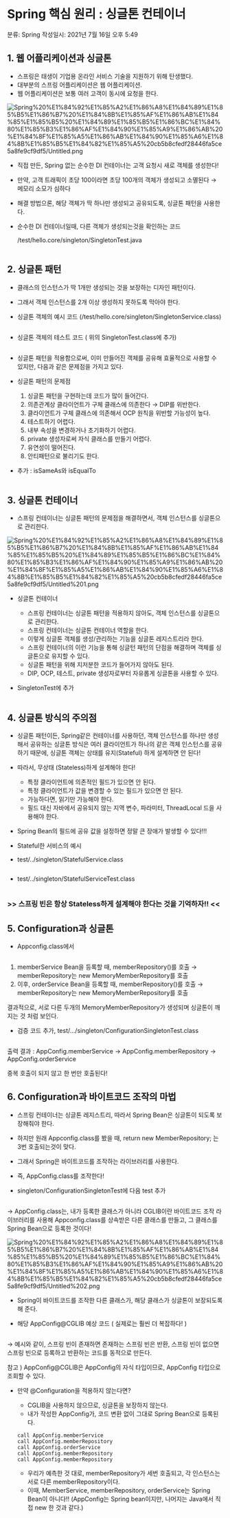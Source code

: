 # Spring 핵심 원리 : 싱글톤 컨테이너

분류: Spring
작성일시: 2021년 7월 16일 오후 5:49

## 1. 웹 어플리케이션과 싱글톤

- 스프링은 태생이 기업용 온라인 서비스 기술을 지원하기 위해 탄생했다.
- 대부분의 스프링 어플리케이션은 웹 어플리케이션.
- 웹 어플리케이션은 보통 여러 고객이 동시에 요청을 한다.

![Spring%20%E1%84%92%E1%85%A2%E1%86%A8%E1%84%89%E1%85%B5%E1%86%B7%20%E1%84%8B%E1%85%AF%E1%86%AB%E1%84%85%E1%85%B5%20%E1%84%89%E1%85%B5%E1%86%BC%E1%84%80%E1%85%B3%E1%86%AF%E1%84%90%E1%85%A9%E1%86%AB%20%E1%84%8F%E1%85%A5%E1%86%AB%E1%84%90%E1%85%A6%E1%84%8B%E1%85%B5%E1%84%82%E1%85%A5%20cb5b8cfedf28446fa5ce5a8fe9cf9df5/Untitled.png](https://github.com/LemonDouble/TIL/blob/main/spring/img/Untitled%2014.png)

- 직접 만든, Spring 없는 순수한 DI 컨테이너는 고객 요청시 새로 객체를 생성한다!
- 만약, 고객 트래픽이 초당 100이라면 초당 100개의 객체가 생성되고 소멸된다 → 메모리 소모가 심하다
- 해결 방법으론, 해당 객체가 딱 하나만 생성되고 공유되도록, 싱글톤 패턴을 사용한다.

- 순수한 DI 컨테이너일때, 다른 객체가 생성되는것을 확인하는 코드

    /test/hello.core/singleton/SingletonTest.java

```java
```

## 2. 싱글톤 패턴

- 클래스의 인스턴스가 딱 1개만 생성되는 것을 보장하는 디자인 패턴이다.
- 그래서 객체 인스턴스를 2개 이상 생성하지 못하도록 막아야 한다.

- 싱글톤 객체의 예시 코드 (/test/hello.core/singleton/SingletonService.class)

```java
```

- 싱글톤 객체의 테스트 코드 ( 위의 SingletonTest.class에 추가)

```java
```

- 싱글톤 패턴을 적용함으로써, 이미 만들어진 객체를 공유해 효율적으로 사용할 수 있지만, 다음과 같은 문제점을 가지고 있다.

- 싱글톤 패턴의 문제점
    1. 싱글톤 패턴을 구현하는데 코드가 많이 들어간다.
    2. 의존관계상 클라이언트가 구체 클래스에 의존한다 → DIP를 위반한다.
    3. 클라이언트가 구체 클래스에 의존해서 OCP 원칙을 위반할 가능성이 높다.
    4. 테스트하기 어렵다.
    5. 내부 속성을 변경하거나 초기화하기 어렵다.
    6. private 생성자로써 자식 클래스를 만들기 어렵다.
    7. 유연성이 떨어진다.
    8. 안티패턴으로 불리기도 한다.

- 추가 : isSameAs와 isEqualTo

```java
```

## 3. 싱글톤 컨테이너

- 스프링 컨테이너는 싱글톤 패턴의 문제점을 해결하면서, 객체 인스턴스를 싱글톤으로 관리한다.

![Spring%20%E1%84%92%E1%85%A2%E1%86%A8%E1%84%89%E1%85%B5%E1%86%B7%20%E1%84%8B%E1%85%AF%E1%86%AB%E1%84%85%E1%85%B5%20%E1%84%89%E1%85%B5%E1%86%BC%E1%84%80%E1%85%B3%E1%86%AF%E1%84%90%E1%85%A9%E1%86%AB%20%E1%84%8F%E1%85%A5%E1%86%AB%E1%84%90%E1%85%A6%E1%84%8B%E1%85%B5%E1%84%82%E1%85%A5%20cb5b8cfedf28446fa5ce5a8fe9cf9df5/Untitled%201.png](https://github.com/LemonDouble/TIL/blob/main/spring/img/Untitled%2015.png)

- 싱글톤 컨테이너
    - 스프링 컨테이너는 싱글톤 패턴을 적용하지 않아도, 객체 인스턴스를 싱글톤으로 관리한다.
    - 스프링 컨테이너는 싱글톤 컨테이너 역할을 한다.
    - 이렇게 싱글톤 객체를 생성/관리하는 기능을 싱글톤 레지스트리라 한다.
    - 스프링 컨테이너의 이런 기능을 통해 싱글턴 패턴의 단점을 해결하며 객체를 싱글톤으로 유지할 수 있다.
    - 싱글톤 패턴을 위해 지저분한 코드가 들어가지 않아도 된다.
    - DIP, OCP, 테스트, private 생성자로부터 자유롭게 싱글톤을 사용할 수 있다.

- SingletonTest에 추가

```java
```

## 4. 싱글톤 방식의 주의점

- 싱글톤 패턴이든, Spring같은 컨테이너를 사용하던, 객체 인스턴스를 하나만 생성해서 공유하는 싱글톤 방식은 여러 클라이언트가 하나의 같은 객체 인스턴스를 공유하기 때문에, 싱글톤 객체는 상태를 유지(Stateful) 하게 설계하면 안 된다!
- 따라서, 무상태 (Stateless)하게 설계해야 한다!
    - 특정 클라이언트에 의존적인 필드가 있으면 안 된다.
    - 특정 클라이언트가 값을 변경할 수 있는 필드가 있으면 안 된다.
    - 가능하다면, 읽기만 가능해야 한다.
    - 필드 대신 자바에서 공유되지 않는 지역 변수, 파라미터, ThreadLocal 드을 사용해야 한다.

- Spring Bean의 필드에 공유 값을 설정하면 정말 큰 장애가 발생할  수 있다!!!

- Stateful한 서비스의 예시
- test/../singleton/StatefulService.class

```java
```

- test/../singleton/StatefulServiceTest.class

```java
```

### >> 스프링 빈은 항상 Stateless하게 설계해야 한다는 것을 기억하자!! <<

## 5. Configuration과 싱글톤

- Appconfig.class에서

```java
```

1. memberService Bean을 등록할 때, memberRepository()를 호출 → memberRepository는 new MemoryMemberRepository를 호출
2. 이후, orderService Bean을 등록할 때, memberRepository()를 호출 → memberRepository는 new MemoryMemberRepository를 호출

결과적으로, 서로 다른 두개의 MemoryMemberRepository가 생성되며 싱글톤이 깨지는 것 처럼 보인다.

- 검증 코드 추가, test/.../singleton/ConfigurationSingletonTest.class

```java
```

출력 결과 : AppConfig.memberService → AppConfig.memberRepository → AppConfig.orderService

중복 호출이 되지 않고 한 번만 호출된다!

## 6. Configuration과 바이트코드 조작의 마법

- 스프링 컨테이너는 싱글톤 레지스트리, 따라서 Spring Bean은 싱글톤이 되도록 보장해줘야 한다.
- 하지만 원래 Appconfig.class를 봤을 때, return new MemberRepository; 는 3번 호출되는것이 맞다.
- 그래서 Spring은 바이트코드를 조작하는 라이브러리를 사용한다.
- 즉, AppConfig.class를 조작한다!

- singleton/ConfigurationSingletonTest에 다음 test 추가

```java
```

→ AppConfig.class는, 내가 등록한 클래스가 아니라 CGLIB이란 바이트코드 조작 라이브러리를 사용해 Appconfig.class를 상속받은 다른 클래스를 만들고, 그 클래스를 Spring Bean으로 등록한 것이다!

![Spring%20%E1%84%92%E1%85%A2%E1%86%A8%E1%84%89%E1%85%B5%E1%86%B7%20%E1%84%8B%E1%85%AF%E1%86%AB%E1%84%85%E1%85%B5%20%E1%84%89%E1%85%B5%E1%86%BC%E1%84%80%E1%85%B3%E1%86%AF%E1%84%90%E1%85%A9%E1%86%AB%20%E1%84%8F%E1%85%A5%E1%86%AB%E1%84%90%E1%85%A6%E1%84%8B%E1%85%B5%E1%84%82%E1%85%A5%20cb5b8cfedf28446fa5ce5a8fe9cf9df5/Untitled%202.png](https://github.com/LemonDouble/TIL/blob/main/spring/img/Untitled%2016.png)

- Spring이 바이트코드를 조작한 다른 클래스가, 해당 클래스가 싱글톤이 보장되도록 해 준다.

- 해당 AppConfig@CGLIB 예상 코드 ( 실제로는 훨씬 더 복잡하다! )

```java
```

→ 예시와 같이, 스프링 빈이 존재하면 존재하는 스프링 빈은 반환, 스프링 빈이 없으면 스프링 빈으로 등록하고 반환하는 코드를 동적으로 만든다.

참고 ) AppConfig@CGLIB은 AppConfig의 자식 타입이므로, AppConfig 타입으로 조회할 수 있다.

- 만약 @Configuration을 적용하지 않는다면?
    - CGLIB을 사용하지 않으므로, 싱글톤을 보장하지 않는다.
    - 내가 작성한 AppConfig가, 코드 변환 없이 그대로 Spring Bean으로 등록된다.

    ```
    call AppConfig.memberService
    call AppConfig.memberRepository
    call AppConfig.orderService
    call AppConfig.memberRepository
    call AppConfig.memberRepository
    ```

    - 우리가 예측한 것 대로, memberRepository가 세번 호출되고, 각 인스턴스는 서로 다른 memberRepository이다.
    - 이때, MemberService, memberRepository, orderService는 Spring Bean이 아니다!! (AppConfig는 Spring bean이지만, 나머지는 Java에서 직접 new 한 것과 같다.)

